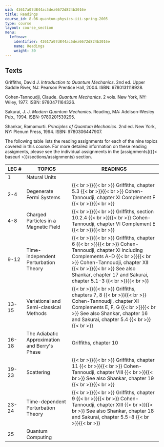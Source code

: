 ```yaml
---
uid: 43617a07d844ac5dea6672d824b3016e
title: Readings
course_id: 8-06-quantum-physics-iii-spring-2005
type: course
layout: course_section
menu:
  leftnav:
    identifier: 43617a07d844ac5dea6672d824b3016e
    name: Readings
    weight: 30
---
```


Texts
-----

Griffiths, David J. _Introduction to Quantum Mechanics_. 2nd ed. Upper Saddle River, NJ: Pearson Prentice Hall, 2004. ISBN: 9780131118928.

Cohen-Tannoudji, Claude. _Quantum Mechanics_. 2 vols. New York, NY: Wiley, 1977. ISBN: 9780471164326.

Sakurai, J. J. _Modern Quantum Mechanics_. Reading, MA: Addison-Wesley Pub., 1994. ISBN: 9780201539295.

Shankar, Ramamurti. _Principles of Quantum Mechanics_. 2nd ed. New York, NY: Plenum Press, 1994. ISBN: 9780306447907.

The following table lists the reading assignments for each of the nine topics covered in this course. For more detailed information on these reading assigments, please see the individual assignments in the [assignments]({{< baseurl >}}/sections/assignments) section.

| LEC # | TOPICS | READINGS |
| --- | --- | --- |
| 1 | Natural Units | &nbsp; |
| 2-4 | Degenerate Fermi Systems |  {{< br >}}{{< br >}} Griffiths, chapter 5.3 {{< br >}}{{< br >}} Cohen-Tannoudji, chapter XI Complement F {{< br >}}{{< br >}}  |
| 4-8 | Charged Particles in a Magnetic Field |  {{< br >}}{{< br >}} Griffiths, section 10.2.4 {{< br >}}{{< br >}} Cohen-Tannoudji, chapter VI Complement E {{< br >}}{{< br >}}  |
| 9-12 | Time-independent Perturbation Theory |  {{< br >}}{{< br >}} Griffiths, chapter 6 {{< br >}}{{< br >}} Cohen-Tannoudji, chapter XI including Complements A-D {{< br >}}{{< br >}} Cohen-Tannoudji, chapter XII {{< br >}}{{< br >}} See also Shankar, chapter 17 and Sakurai, chapter 5.1-3 {{< br >}}{{< br >}}  |
| 13-15 | Variational and Semi-classical Methods |  {{< br >}}{{< br >}} Griffiths, chapters 7, 8 {{< br >}}{{< br >}} Cohen-Tannoudji, chapter XI Complements E, F, G {{< br >}}{{< br >}} See also Shankar, chapter 16 and Sakurai, chapter 5.4 {{< br >}}{{< br >}}  |
| 16-18 | The Adiabatic Approximation and Berry's Phase | Griffiths, chapter 10 |
| 19-23 | Scattering |  {{< br >}}{{< br >}} Griffiths, chapter 11 {{< br >}}{{< br >}} Cohen-Tannoudji, chapter VIII {{< br >}}{{< br >}} See also Shankar, chapter 19 {{< br >}}{{< br >}}  |
| 23-24 | Time-dependent Perturbation Theory |  {{< br >}}{{< br >}} Griffiths, chapter 9 {{< br >}}{{< br >}} Cohen-Tannoudji, chapter XIII {{< br >}}{{< br >}} See also Shankar, chapter 18 and Sakurai, chapter 5.5-8 {{< br >}}{{< br >}}  |
| 25 | Quantum Computing |